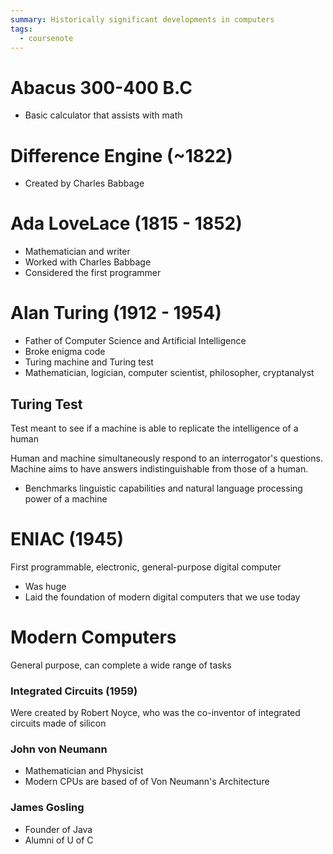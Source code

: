 ```yaml
---
summary: Historically significant developments in computers
tags:
  - coursenote
---
```


# Abacus 300-400 B.C
- Basic calculator that assists with math

# Difference Engine (~1822)
- Created by Charles Babbage

# Ada LoveLace (1815 - 1852)
- Mathematician and writer
- Worked with Charles Babbage
- Considered the first programmer

# Alan Turing (1912 - 1954)
- Father of Computer Science and Artificial Intelligence
- Broke enigma code
- Turing machine and Turing test
- Mathematician, logician, computer scientist, philosopher, cryptanalyst

## Turing Test
Test meant to see if a machine is able to replicate the intelligence of a human

Human and machine simultaneously respond to an interrogator's questions. Machine aims to have answers indistinguishable from those of a human.
- Benchmarks linguistic capabilities and natural language processing power of a machine

# ENIAC (1945)
First programmable, electronic, general-purpose digital computer
- Was huge
- Laid the foundation of modern digital computers that we use today

# Modern Computers
General purpose, can complete a wide range of tasks

### Integrated Circuits (1959)
Were created by Robert Noyce, who was the co-inventor of integrated circuits made of silicon

### John von Neumann
- Mathematician and Physicist
- Modern CPUs are based of of Von Neumann's Architecture

### James Gosling
- Founder of Java
- Alumni of U of C